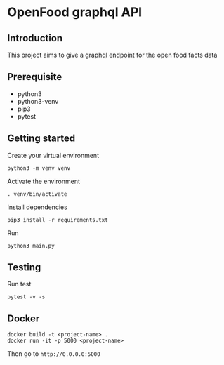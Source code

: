 # OpenFood graphql API
## Introduction
This project aims to give a graphql endpoint for the open food facts data

## Prerequisite
- python3
- python3-venv
- pip3
- pytest

## Getting started
Create your virtual environment
```
python3 -m venv venv
```
Activate the environment
```
. venv/bin/activate
```
Install dependencies
```
pip3 install -r requirements.txt
```
Run
```
python3 main.py
```

## Testing
Run test
```
pytest -v -s
```

## Docker
```
docker build -t <project-name> .
docker run -it -p 5000 <project-name>
```
Then go to `http://0.0.0.0:5000`

